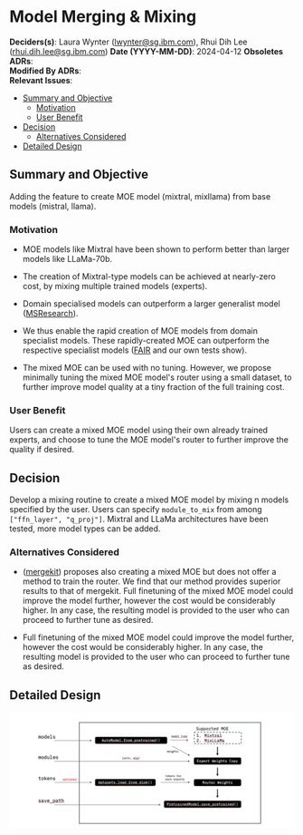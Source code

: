 # Model Merging & Mixing

**Deciders(s)**:  Laura Wynter (lwynter@sg.ibm.com), Rhui Dih Lee (rhui.dih.lee@sg.ibm.com)
**Date (YYYY-MM-DD)**:  2024-04-12
**Obsoletes ADRs**:  
**Modified By ADRs**:  
**Relevant Issues**:

- [Summary and Objective](#summary-and-objective)
  - [Motivation](#motivation)
  - [User Benefit](#user-benefit)
- [Decision](#decision)
  - [Alternatives Considered](#alternatives-considered)
- [Detailed Design](#detailed-design)

## Summary and Objective

Adding the feature to create MOE model (mixtral, mixllama) from base models (mistral, llama).

### Motivation

- MOE models like Mixtral have been shown to perform better than larger models like LLaMa-70b.

- The creation of Mixtral-type models can be achieved at nearly-zero cost, by mixing multiple trained models (experts).

- Domain specialised models can outperform a larger generalist model ([MSResearch](https://arxiv.org/pdf/2309.09530.pdf)).

- We thus enable the rapid creation of MOE models from domain specialist models. These rapidly-created MOE can outperform the respective specialist models ([FAIR](https://arxiv.org/pdf/2403.07816.pdf) and our own tests show). 

- The mixed MOE can be used with no tuning. However, we propose minimally tuning the mixed MOE model's router using a small dataset, to further improve model quality at a tiny fraction of the full training cost.


### User Benefit

Users can create a mixed MOE model using their own already trained experts, and choose to tune the MOE model's router to further improve the quality if desired.

## Decision

Develop a mixing routine to create a mixed MOE model by mixing n models specified by the user. Users can specify `module_to_mix` from among `["ffn_layer", "q_proj"]`.
Mixtral and LLaMa architectures have been tested, more model types can be added.

### Alternatives Considered

- ([mergekit](https://github.com/arcee-ai/mergekit/blob/main/mergekit/scripts/mixtral_moe.py#L70)) proposes also creating a mixed MOE but does not offer a method to train the router. We find that our method provides superior results to that of mergekit.
Full finetuning of the mixed MOE model could improve the model further, however the cost would be considerably higher. In any case, the resulting model is provided to the user who can proceed to further tune as desired.

- Full finetuning of the mixed MOE model could improve the model further, however the cost would be considerably higher. In any case, the resulting model is provided to the user who can proceed to further tune as desired.

## Detailed Design
![mixing_routine](mixing.png)